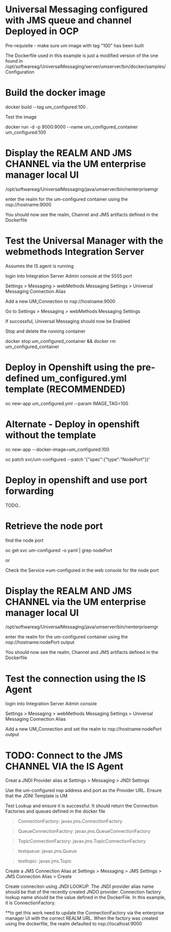 # Universal Messaging configured with JMS queue and channel Deployed in OCP

Pre-requisite - make sure um image with tag "100" has been built

The Dockerfile used in this example is just a modified version of the one found in /opt/softwareag/UniversalMessaging/server/umserver/bin/docker/samples/Configuration


# Build the docker image
docker build --tag um_configured:100 .

Test the image

docker run -d -p 9000:9000 --name um_configured_container um_configured:100

# Display the REALM AND JMS CHANNEL via the UM enterprise manager local UI

/opt/softwareag/UniversalMessaging/java/umserver/bin/nenterprisemgr

enter the realm for the um-configured container using the nsp://hostname:9000

You should now see the realm, Channel and JMS artifacts defined in the Dockerfile

# Test the Universal Manager with the webmethods Integration Server

Assumes the IS agent is running

login into Integration Server Admin console at the 5555 port

Settings > Messaging > webMethods Messaging Settings > Universal Messaging Connection Alias

Add a new UM_Connection to nsp://hostname:9000

Go to Settings > Messaging > webMethods Messaging Settings

If successful, Universal Messaging should now be Enabled

Stop and delete the running container

docker stop um_configured_container && docker rm um_configured_container

# Deploy in Openshift using the pre-defined um_configured.yml template (RECOMMENDED)

oc new-app  um_configured.yml --param IMAGE_TAG=100

# Alternate - Deploy in openshift without the template 

oc new-app --docker-image=um_configured:100

oc patch svc/um-configured --patch '{"spec":{"type":"NodePort"}}'

# Deploy in openshift and use port forwarding

TODO..

# Retrieve the node port

find the node port

 oc get svc um-configured -o yaml | grep nodePort
 
or 

Check the Service->um-configured in the web console for the node port

# Display the REALM AND JMS CHANNEL via the UM enterprise manager local UI

/opt/softwareag/UniversalMessaging/java/umserver/bin/nenterprisemgr

enter the realm for the um-configured container using the nsp://hostname:nodePort output

You should now see the realm, Channel and JMS artifacts defined in the Dockerfile

# Test the connection using the IS Agent

login into Integration Server Admin console

Settings > Messaging > webMethods Messaging Settings > Universal Messaging Connection Alias

Add a new UM_Connection and set the realm to
nsp://hostname:nodePort output


# TODO: Connect to the JMS CHANNEL VIA the IS Agent

Creat a JNDI  Provider alias at Settings > Messaging > JNDI Settings

Use the um-configured nsp address and port as the Provider URL. Ensure that the JDNI Template is UM

Test Lookup and ensure it is successful. It should return the Connection Factories and queues defined in the docker file

  > ConnectionFactory: javax.jms.ConnectionFactory
  
  > QueueConnectionFactory: javax.jms.QueueConnectionFactory 
  
  > TopicConnectionFactory: javax.jms.TopicConnectionFactory
  
  > testqueue: javax.jms.Queue
  
  > testtopic: javax.jms.Topic

Create a JMS Connection Alias at 
Settings > Messaging > JMS Settings > JMS Connection Alias > Create

Create conneciton using JNDI LOOKUP. The JNDI provider alias name should be that of the recently created JNDO provider. Connection factory lookup name should be the value defined in the DockerFile. In this example, it is ConnectionFactory.

**to get this work need to update the ConnectionFactory via the enterprise manager UI with the correct REALM URL. When the factory was created using the dockerfile, the realm defaulted to nsp://localhost:9000


